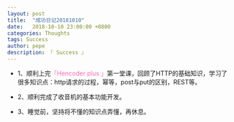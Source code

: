 ```yaml
---
layout: post
title:  "成功日记20181010"
date:   2018-10-10 23:00:00 +0800
categories: Thoughts
tags: Success
author: pepe
description: 『 Success 』
---
```


* 1、顺利上完<font color="Hotpink">「Hencoder plus 」</font>第一堂课，回顾了HTTP的基础知识，学习了很多知识点：http请求的过程，幂等，post与put的区别，REST等。

* 2、顺利完成了收音机的基本功能开发。

* 3、睡觉前，坚持将不懂的知识点弄懂，再休息。
